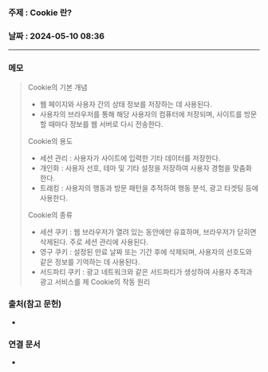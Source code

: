 ### 주제 : Cookie 란?

### 날짜 : 2024-05-10 08:36
----
### 메모
> Cookie의 기본 개념
> 	- 웹 페이지와 사용자 간의 상태 정보를 저장하는 데 사용된다.
> 	- 사용자의 브라우저를 통해 해당 사용자의 컴퓨터에 저장되며, 사이트를 방문할 때마다 정보를 웹 서버로 다시 전송한다.
> 
> Cookie의 용도
> 	- 세션 관리 : 사용자가 사이트에 입력한 기타 데이터를 저장한다.
> 	- 개인화 : 사용자 선호, 테마 및 기타 설정을 저장하여 사용자 경험을 맞춤화 한다.
> 	- 트래킹 : 사용자의 행동과 방문 패턴을 추적하여 행동 분석, 광고 타겟팅 등에 사용한다.
> 
> Cookie의 종류
> 	- 세션 쿠키 : 웹 브라우저가 열려 있는 동안에만 유효하며, 브라우저가 닫히면 삭제된다. 주로 세션 관리에 사용된다.
> 	- 영구 쿠키 : 설정된 만료 날짜 또는 기간 후에 삭제되며, 사용자의 선호도와 같은 정보를 기억하는 데 사용된다.
> 	- 서드파티 쿠키 : 광고 네트워크와 같은 서드파티가 생성하여 사용자 추적과 광고 서비스를 제
> Cookie의 작동 원리

### 출처(참고 문헌)
-

### 연결 문서
-
